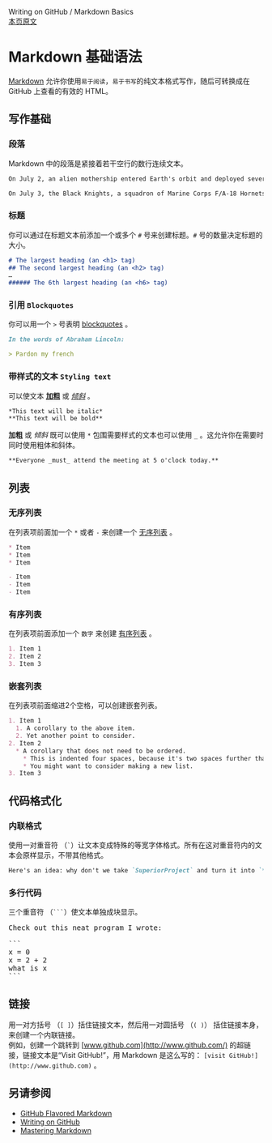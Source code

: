 Writing on GitHub / Markdown Basics  
[本页原文](https://help.github.com/articles/markdown-basics/)
# Markdown 基础语法 #

[Markdown](http://daringfireball.net/projects/markdown/) 允许你使用`易于阅读`，`易于书写`的纯文本格式写作，随后可转换成在 GitHub 上查看的有效的 HTML。

## 写作基础 ##

### 段落 ###
Markdown 中的段落是紧接着若干空行的数行连续文本。
```Markdown
On July 2, an alien mothership entered Earth's orbit and deployed several dozen saucer-shaped "destroyer" spacecraft, each 15 miles (24 km) wide.

On July 3, the Black Knights, a squadron of Marine Corps F/A-18 Hornets, participated in an assault on a destroyer near the city of Los Angeles.
```

### 标题 ###
你可以通过在标题文本前添加一个或多个 `#` 号来创建标题。`#` 号的数量决定标题的大小。
```Markdown
# The largest heading (an <h1> tag)
## The second largest heading (an <h2> tag)
…
###### The 6th largest heading (an <h6> tag)
```
### 引用 `Blockquotes` ###
你可以用一个 `>` 号表明 [blockquotes](https://developer.mozilla.org/en-US/docs/Web/HTML/Element/blockquote) 。
```Markdown
In the words of Abraham Lincoln:

> Pardon my french
```

### 带样式的文本 `Styling text` ###
可以使文本 **[加粗](https://developer.mozilla.org/en-US/docs/Web/HTML/Element/strong)** 或 *[倾斜](https://developer.mozilla.org/en-US/docs/Web/HTML/Element/em)* 。
```markdown
*This text will be italic*
**This text will be bold**
```
**加粗** 或 *倾斜* 既可以使用 `*` 包围需要样式的文本也可以使用 `_` 。这允许你在需要时同时使用粗体和斜体。
```markdown
**Everyone _must_ attend the meeting at 5 o'clock today.**
```

## 列表 ##

### 无序列表 ###
在列表项前面加一个 `*` 或者 `-` 来创建一个 [无序列表](https://developer.mozilla.org/en-US/docs/Web/HTML/Element/ul) 。
```markdown
* Item
* Item
* Item

- Item
- Item
- Item
```

### 有序列表 ###
在列表项前面添加一个 `数字` 来创建 [有序列表](https://developer.mozilla.org/en-US/docs/Web/HTML/Element/ul) 。
```markdown
1. Item 1
2. Item 2
3. Item 3
```

### 嵌套列表 ###
在列表项前面缩进2个空格，可以创建嵌套列表。
```markdown
1. Item 1
  1. A corollary to the above item.
  2. Yet another point to consider.
2. Item 2
  * A corollary that does not need to be ordered.
    * This is indented four spaces, because it's two spaces further than the item above.
    * You might want to consider making a new list.
3. Item 3
```

## 代码格式化 ##

### 内联格式 ###
使用一对重音符 （`` ` ``）让文本变成特殊的等宽字体格式。所有在这对重音符内的文本会原样显示，不带其他格式。
```markdown
Here's an idea: why don't we take `SuperiorProject` and turn it into `**Reasonable**Project`.
```

### 多行代码 ###
三个重音符 （<code>```</code>）使文本单独成块显示。
<pre>
Check out this neat program I wrote: 

```
x = 0
x = 2 + 2
what is x
```
</pre>

## 链接 ##
用一对方括号 （`[ ]`）括住链接文本，然后用一对圆括号 （`( )`） 括住链接本身，来创建一个内联链接。  
例如，创建一个跳转到 [www.github.com](http://www.github.com/) 的超链接，链接文本是“Visit GitHub!”，用 Markdown 是这么写的： `[visit GitHub!](http://www.github.com)` 。

## 另请参阅 ##
* [GitHub Flavored Markdown](#)
* [Writing on GitHub](#)
* [Mastering Markdown](#)
